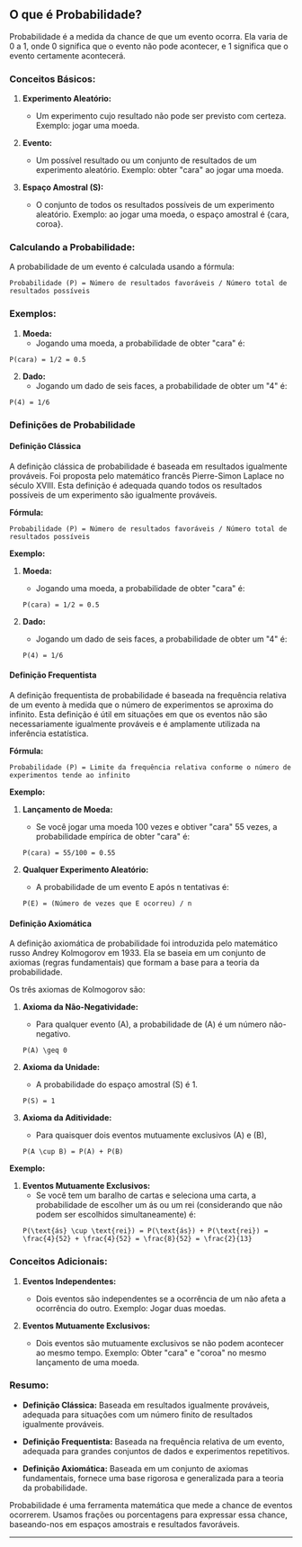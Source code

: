 ## O que é Probabilidade?

Probabilidade é a medida da chance de que um evento ocorra. Ela varia de 0 a 1, onde 0 significa que o evento não pode acontecer, e 1 significa que o evento certamente acontecerá.

### Conceitos Básicos:

1. **Experimento Aleatório:**
   - Um experimento cujo resultado não pode ser previsto com certeza. Exemplo: jogar uma moeda.

2. **Evento:**
   - Um possível resultado ou um conjunto de resultados de um experimento aleatório. Exemplo: obter "cara" ao jogar uma moeda.

3. **Espaço Amostral (S):**
   - O conjunto de todos os resultados possíveis de um experimento aleatório. Exemplo: ao jogar uma moeda, o espaço amostral é {cara, coroa}.

### Calculando a Probabilidade:

A probabilidade de um evento é calculada usando a fórmula:

```
Probabilidade (P) = Número de resultados favoráveis / Número total de resultados possíveis
```

### Exemplos:

1. **Moeda:**
   - Jogando uma moeda, a probabilidade de obter "cara" é:

```
P(cara) = 1/2 = 0.5
```

2. **Dado:**
   - Jogando um dado de seis faces, a probabilidade de obter um "4" é:

```
P(4) = 1/6
```

### Definições de Probabilidade

#### Definição Clássica

A definição clássica de probabilidade é baseada em resultados igualmente prováveis. Foi proposta pelo matemático francês Pierre-Simon Laplace no século XVIII. Esta definição é adequada quando todos os resultados possíveis de um experimento são igualmente prováveis.

**Fórmula:**

```
Probabilidade (P) = Número de resultados favoráveis / Número total de resultados possíveis
```

**Exemplo:**

1. **Moeda:**
   - Jogando uma moeda, a probabilidade de obter "cara" é:
   
   ```
   P(cara) = 1/2 = 0.5
   ```

2. **Dado:**
   - Jogando um dado de seis faces, a probabilidade de obter um "4" é:
   
   ```
   P(4) = 1/6
   ```

#### Definição Frequentista

A definição frequentista de probabilidade é baseada na frequência relativa de um evento à medida que o número de experimentos se aproxima do infinito. Esta definição é útil em situações em que os eventos não são necessariamente igualmente prováveis e é amplamente utilizada na inferência estatística.

**Fórmula:**

```
Probabilidade (P) = Limite da frequência relativa conforme o número de experimentos tende ao infinito
```

**Exemplo:**

1. **Lançamento de Moeda:**
   - Se você jogar uma moeda 100 vezes e obtiver "cara" 55 vezes, a probabilidade empírica de obter "cara" é:
   
   ```
   P(cara) = 55/100 = 0.55
   ```

2. **Qualquer Experimento Aleatório:**
   - A probabilidade de um evento E após n tentativas é:
   
   ```
   P(E) = (Número de vezes que E ocorreu) / n
   ```

#### Definição Axiomática

A definição axiomática de probabilidade foi introduzida pelo matemático russo Andrey Kolmogorov em 1933. Ela se baseia em um conjunto de axiomas (regras fundamentais) que formam a base para a teoria da probabilidade.

Os três axiomas de Kolmogorov são:

1. **Axioma da Não-Negatividade:**
   - Para qualquer evento \(A\), a probabilidade de \(A\) é um número não-negativo.
   ```
   P(A) \geq 0
   ```

2. **Axioma da Unidade:**
   - A probabilidade do espaço amostral \(S\) é 1.
   ```
   P(S) = 1
   ```

3. **Axioma da Aditividade:**
   - Para quaisquer dois eventos mutuamente exclusivos \(A\) e \(B\),
   ```
   P(A \cup B) = P(A) + P(B)
   ```

**Exemplo:**

1. **Eventos Mutuamente Exclusivos:**
   - Se você tem um baralho de cartas e seleciona uma carta, a probabilidade de escolher um ás ou um rei (considerando que não podem ser escolhidos simultaneamente) é:
   ```
   P(\text{ás} \cup \text{rei}) = P(\text{ás}) + P(\text{rei}) = \frac{4}{52} + \frac{4}{52} = \frac{8}{52} = \frac{2}{13}
   ```

### Conceitos Adicionais:

1. **Eventos Independentes:**
   - Dois eventos são independentes se a ocorrência de um não afeta a ocorrência do outro. Exemplo: Jogar duas moedas.

2. **Eventos Mutuamente Exclusivos:**
   - Dois eventos são mutuamente exclusivos se não podem acontecer ao mesmo tempo. Exemplo: Obter "cara" e "coroa" no mesmo lançamento de uma moeda.

### Resumo:

- **Definição Clássica:** Baseada em resultados igualmente prováveis, adequada para situações com um número finito de resultados igualmente prováveis.
  
- **Definição Frequentista:** Baseada na frequência relativa de um evento, adequada para grandes conjuntos de dados e experimentos repetitivos.

- **Definição Axiomática:** Baseada em um conjunto de axiomas fundamentais, fornece uma base rigorosa e generalizada para a teoria da probabilidade.

Probabilidade é uma ferramenta matemática que mede a chance de eventos ocorrerem. Usamos frações ou porcentagens para expressar essa chance, baseando-nos em espaços amostrais e resultados favoráveis.

---